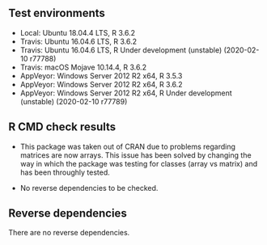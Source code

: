 ## Test environments

* Local: Ubuntu 18.04.4 LTS, R 3.6.2
* Travis: Ubuntu 16.04.6 LTS, R 3.6.2
* Travis: Ubuntu 16.04.6 LTS, R Under development (unstable) (2020-02-10 r77788)
* Travis: macOS Mojave 10.14.4, R 3.6.2
* AppVeyor: Windows Server 2012 R2 x64, R 3.5.3
* AppVeyor: Windows Server 2012 R2 x64, R 3.6.2
* AppVeyor: Windows Server 2012 R2 x64, R Under development (unstable) (2020-02-10 r77789)

## R CMD check results

* This package was taken out of CRAN due to problems regarding matrices are now
  arrays. This issue has been solved by changing the way in which the package
  was testing for classes (array vs matrix) and has been throughly tested.

* No reverse dependencies to be checked.

## Reverse dependencies

There are no reverse dependencies.

